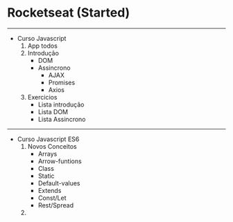 # Rocketseat (Started)
  ---
- Curso Javascript
    1. App todos
    2. Introdução
         - DOM
         - Assincrono
            - AJAX
            - Promises
            - Axios      
    3. Exercicios
        - Lista introdução
        - Lista DOM
        - Lista Assincrono
---
- Curso Javascript ES6
    1. Novos Conceitos
        - Arrays
        - Arrow-funtions
        - Class
        - Static
        - Default-values
        - Extends
        - Const/Let
        - Rest/Spread
    2. 
